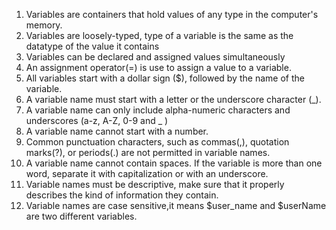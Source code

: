 1. Variables are containers that hold values of any type in the computer's memory.
1. Variables are loosely-typed, type of a variable is the same as the datatype of the value it contains
1. Variables can be declared and assigned values simultaneously
1. An assignment operator(=) is use to assign a value to a variable.
1. All variables start with a dollar sign ($), followed by the name of the variable.
1. A variable name must start with a letter or the underscore character (_).
1. A variable name can only include alpha-numeric characters and underscores (a-z, A-Z, 0-9 and _ )
1. A variable name cannot start with a number.
1. Common punctuation characters, such as commas(,), quotation marks(?), or periods(.) are not permitted in variable names.
1. A variable name cannot contain spaces. If the variable is more than one word, separate it with capitalization or with an underscore.
1. Variable names must be descriptive, make sure that it properly describes the kind of information they contain.
1. Variable names are case sensitive,it means $user_name and $userName are two different variables. 


